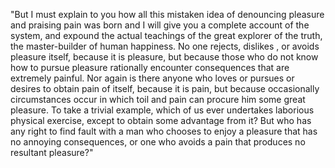 "But I must explain to you how all this mistaken idea of denouncing pleasure and praising pain 
was born and I will give you a complete account of the system, and expound the actual teachings 
of the great explorer of the truth, the master-builder of human happiness. No one rejects, dislikes
, or avoids pleasure itself, because it is pleasure, but because those who do not know how to pursue
pleasure rationally encounter consequences that are extremely painful. Nor again is there anyone 
who loves or pursues or desires to obtain pain of itself, because it is pain, but because occasionally
circumstances occur in which toil and pain can procure him some great pleasure. To take a trivial
example, which of us ever undertakes laborious physical exercise, except to obtain some advantage 
from it? But who has any right to find fault with a man who chooses to enjoy a pleasure that has no
annoying consequences, or one who avoids a pain that produces no resultant pleasure?" 